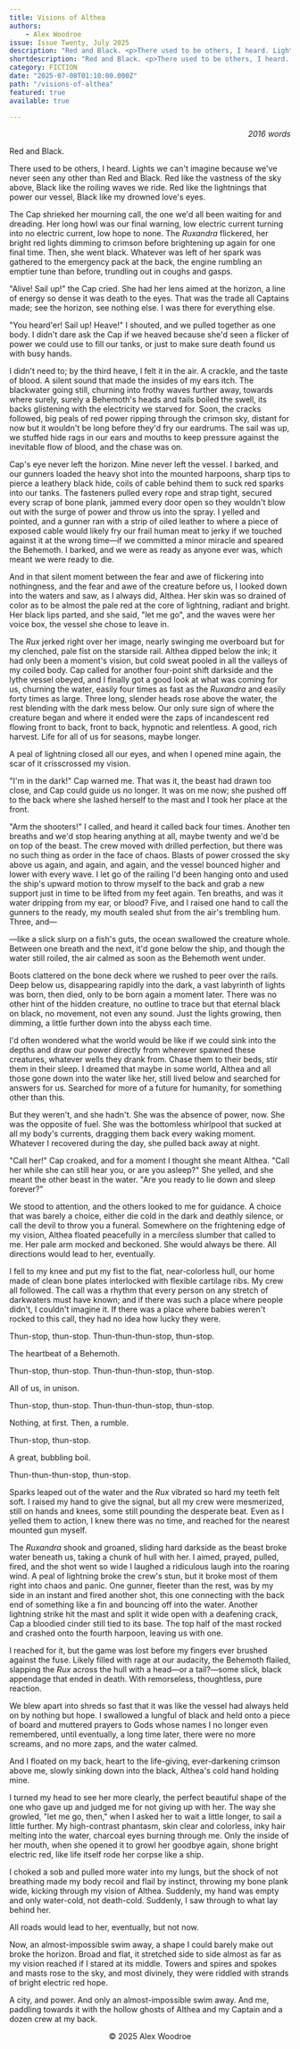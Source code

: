 ```yaml
---
title: Visions of Althea
authors:
    - Alex Woodroe
issue: Issue Twenty, July 2025
description: "Red and Black. <p>There used to be others, I heard. Lights we can't imagine because we've never seen any other than Red and Black. Red like the vastness of the sky above, Black like the roiling waves we ride. Red like the lightnings that power our vessel, Black like my drowned love's eyes.</p> <p></p> <p>The Cap shrieked her mourning call, the one we'd all been waiting for and dreading. Her long howl was our final warning, low electric current turning into no electric current, low hope to none. The <em>Ruxandra</em> flickered, her bright red lights dimming to crimson before brightening up again for one final time. Then, she went black. Whatever was left of her spark was gathered to the emergency pack at the back, the engine rumbling an emptier tune than before, trundling out in coughs and gasps.</p> <p>&quot;Alive! Sail up!&quot; the Cap cried. She had her lens aimed at the horizon, a line of energy so dense it was death to the eyes. That was the trade all Captains made; see the horizon, see nothing else. I was there for everything else.</p>" 
shortdescription: "Red and Black. <p>There used to be others, I heard. Lights we can't imagine because we've never seen any other than Red and Black. Red like the vastness of the sky above, Black like the roiling waves we ride. Red like the lightnings that power our vessel, Black like my drowned love's eyes.</p> <p></p> <p>The Cap shrieked her mourning call, the one we'd all been waiting for and dreading. Her long howl was our final warning, low electric current turning into no electric current, low hope to none. The <em>Ruxandra</em> flickered, her bright red lights dimming to crimson before brightening up again for one final time. Then, she went black. Whatever was left of her spark was gathered to the emergency pack at the back, the engine rumbling an emptier tune than before, trundling out in coughs and gasps.</p>"
category: FICTION
date: "2025-07-08T01:10:00.000Z"
path: "/visions-of-althea"
featured: true
available: true

---
```


<p style="text-align: right;"><em>2016 words</em></p>

Red and Black.

There used to be others, I heard. Lights we can't imagine because we've
never seen any other than Red and Black. Red like the vastness of the
sky above, Black like the roiling waves we ride. Red like the lightnings
that power our vessel, Black like my drowned love's eyes.

The Cap shrieked her mourning call, the one we'd all been waiting for
and dreading. Her long howl was our final warning, low electric current
turning into no electric current, low hope to none. The *Ruxandra*
flickered, her bright red lights dimming to crimson before brightening
up again for one final time. Then, she went black. Whatever was left of
her spark was gathered to the emergency pack at the back, the engine
rumbling an emptier tune than before, trundling out in coughs and gasps.

"Alive! Sail up!" the Cap cried. She had her lens aimed at the horizon,
a line of energy so dense it was death to the eyes. That was the trade
all Captains made; see the horizon, see nothing else. I was there for
everything else.

"You heard'er! Sail up! Heave!" I shouted, and we pulled together as one
body. I didn't dare ask the Cap if we heaved because she'd seen a
flicker of power we could use to fill our tanks, or just to make sure
death found us with busy hands.

I didn't need to; by the third heave, I felt it in the air. A crackle,
and the taste of blood. A silent sound that made the insides of my ears
itch. The blackwater going still, churning into frothy waves further
away, towards where surely, surely a Behemoth's heads and tails boiled
the swell, its backs glistening with the electricity we starved for.
Soon, the cracks followed, big peals of red power ripping through the
crimson sky, distant for now but it wouldn't be long before they'd fry
our eardrums. The sail was up, we stuffed hide rags in our ears and
mouths to keep pressure against the inevitable flow of blood, and the
chase was on.

Cap's eye never left the horizon. Mine never left the vessel. I barked,
and our gunners loaded the heavy shot into the mounted harpoons, sharp
tips to pierce a leathery black hide, coils of cable behind them to suck
red sparks into our tanks. The fasteners pulled every rope and strap
tight, secured every scrap of bone plank, jammed every door open so they
wouldn't blow out with the surge of power and throw us into the spray. I
yelled and pointed, and a gunner ran with a strip of oiled leather to
where a piece of exposed cable would likely fry our frail human meat to
jerky if we touched against it at the wrong time—if we committed a
minor miracle and speared the Behemoth. I barked, and we were as ready
as anyone ever was, which meant we were ready to die.

And in that silent moment between the fear and awe of flickering into
nothingness, and the fear and awe of the creature before us, I looked
down into the waters and saw, as I always did, Althea. Her skin was so
drained of color as to be almost the pale red at the core of lightning,
radiant and bright. Her black lips parted, and she said, "let me go",
and the waves were her voice box, the vessel she chose to leave in.

The *Rux* jerked right over her image, nearly swinging me overboard but
for my clenched, pale fist on the starside rail. Althea dipped below the
ink; it had only been a moment's vision, but cold sweat pooled in all
the valleys of my coiled body. Cap called for another four-point shift
darkside and the lythe vessel obeyed, and I finally got a good look at
what was coming for us, churning the water, easily four times as fast as
the *Ruxandra* and easily forty times as large. Three long, slender
heads rose above the water, the rest blending with the dark mess below.
Our only sure sign of where the creature began and where it ended were
the zaps of incandescent red flowing front to back, front to back,
hypnotic and relentless. A good, rich harvest. Life for all of us for
seasons, maybe longer.

A peal of lightning closed all our eyes, and when I opened mine again,
the scar of it crisscrossed my vision.

"I'm in the dark!" Cap warned me. That was it, the beast had drawn too
close, and Cap could guide us no longer. It was on me now; she pushed
off to the back where she lashed herself to the mast and I took her
place at the front.

"Arm the shooters!" I called, and heard it called back four times.
Another ten breaths and we'd stop hearing anything at all, maybe twenty
and we'd be on top of the beast. The crew moved with drilled perfection,
but there was no such thing as order in the face of chaos. Blasts of
power crossed the sky above us again, and again, and again, and the
vessel bounced higher and lower with every wave. I let go of the railing
I'd been hanging onto and used the ship's upward motion to throw myself
to the back and grab a new support just in time to be lifted from my
feet again. Ten breaths, and was it water dripping from my ear, or
blood? Five, and I raised one hand to call the gunners to the ready, my
mouth sealed shut from the air's trembling hum. Three, and—

—like a slick slurp on a fish's guts, the ocean swallowed the creature
whole. Between one breath and the next, it'd gone below the ship, and
though the water still roiled, the air calmed as soon as the Behemoth
went under.

Boots clattered on the bone deck where we rushed to peer over the rails.
Deep below us, disappearing rapidly into the dark, a vast labyrinth of
lights was born, then died, only to be born again a moment later. There
was no other hint of the hidden creature, no outline to trace but that
eternal black on black, no movement, not even any sound. Just the lights
growing, then dimming, a little further down into the abyss each time.

I'd often wondered what the world would be like if we could sink into
the depths and draw our power directly from wherever spawned these
creatures, whatever wells they drank from. Chase them to their beds,
stir them in their sleep. I dreamed that maybe in some world, Althea and
all those gone down into the water like her, still lived below and
searched for answers for us. Searched for more of a future for humanity,
for something other than this.

But they weren't, and she hadn't. She was the absence of power, now. She
was the opposite of fuel. She was the bottomless whirlpool that sucked
at all my body's currents, dragging them back every waking moment.
Whatever I recovered during the day, she pulled back away at night.

"Call her!" Cap croaked, and for a moment I thought she meant Althea.
"Call her while she can still hear you, or are you asleep?" She yelled,
and she meant the other beast in the water. "Are you ready to lie down
and sleep forever?"

We stood to attention, and the others looked to me for guidance. A
choice that was barely a choice, either die cold in the dark and deathly
silence, or call the devil to throw you a funeral. Somewhere on the
frightening edge of my vision, Althea floated peacefully in a merciless
slumber that called to me. Her pale arm mocked and beckoned. She would
always be there. All directions would lead to her, eventually.

I fell to my knee and put my fist to the flat, near-colorless hull, our
home made of clean bone plates interlocked with flexible cartilage ribs.
My crew all followed. The call was a rhythm that every person on any
stretch of darkwaters must have known; and if there was such a place
where people didn't, I couldn't imagine it. If there was a place where
babies weren't rocked to this call, they had no idea how lucky they
were.

Thun-stop, thun-stop. Thun-thun-thun-stop, thun-stop.

The heartbeat of a Behemoth.

Thun-stop, thun-stop. Thun-thun-thun-stop, thun-stop.

All of us, in unison.

Thun-stop, thun-stop. Thun-thun-thun-stop, thun-stop.

Nothing, at first. Then, a rumble.

Thun-stop, thun-stop.

A great, bubbling boil.

Thun-thun-thun-stop, thun-stop.

Sparks leaped out of the water and the *Rux* vibrated so hard my teeth
felt soft. I raised my hand to give the signal, but all my crew were
mesmerized, still on hands and knees, some still pounding the desperate
beat. Even as I yelled them to action, I knew there was no time, and
reached for the nearest mounted gun myself.

The *Ruxandra* shook and groaned, sliding hard darkside as the beast
broke water beneath us, taking a chunk of hull with her. I aimed,
prayed, pulled, fired, and the shot went so wide I laughed a ridiculous
laugh into the roaring wind. A peal of lightning broke the crew's stun,
but it broke most of them right into chaos and panic. One gunner,
fleeter than the rest, was by my side in an instant and fired another
shot, this one connecting with the back end of something like a fin and
bouncing off into the water. Another lightning strike hit the mast and
split it wide open with a deafening crack, Cap a bloodied cinder still
tied to its base. The top half of the mast rocked and crashed onto the
fourth harpoon, leaving us with one.

I reached for it, but the game was lost before my fingers ever brushed
against the fuse. Likely filled with rage at our audacity, the Behemoth
flailed, slapping the *Rux* across the hull with a head—or a
tail?—some slick, black appendage that ended in death. With
remorseless, thoughtless, pure reaction.

We blew apart into shreds so fast that it was like the vessel had always
held on by nothing but hope. I swallowed a lungful of black and held
onto a piece of board and muttered prayers to Gods whose names I no
longer even remembered, until eventually, a long time later, there were
no more screams, and no more zaps, and the water calmed.

And I floated on my back, heart to the life-giving, ever-darkening
crimson above me, slowly sinking down into the black, Althea's cold hand
holding mine.

I turned my head to see her more clearly, the perfect beautiful shape of
the one who gave up and judged me for not giving up with her. The way
she growled, "let me go, then," when I asked her to wait a little
longer, to sail a little further. My high-contrast phantasm, skin clear
and colorless, inky hair melting into the water, charcoal eyes burning
through me. Only the inside of her mouth, when she opened it to growl
her goodbye again, shone bright electric red, like life itself rode her
corpse like a ship.

I choked a sob and pulled more water into my lungs, but the shock of not
breathing made my body recoil and flail by instinct, throwing my bone
plank wide, kicking through my vision of Althea. Suddenly, my hand was
empty and only water-cold, not death-cold. Suddenly, I saw through to
what lay behind her.

All roads would lead to her, eventually, but not now.

Now, an almost-impossible swim away, a shape I could barely make out
broke the horizon. Broad and flat, it stretched side to side almost as
far as my vision reached if I stared at its middle. Towers and spires
and spokes and masts rose to the sky, and most divinely, they were
riddled with strands of bright electric red hope.

A city, and power. And only an almost-impossible swim away. And me,
paddling towards it with the hollow ghosts of Althea and my Captain and
a dozen crew at my back.

<p style="text-align: center;">© 2025 Alex Woodroe</p>


